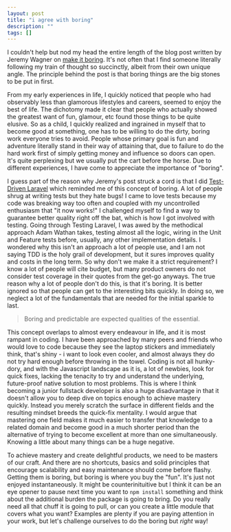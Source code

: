 ```yaml
---
layout: post
title: "i agree with boring"
description: ""
tags: []
---
```

I couldn't help but nod my head the entire length of the blog post written by Jeremy Wagner on [make it boring](https://jeremy.codes/blog/make-it-boring/). It's not often that I find someone literally following my train of thought so succinctly, albeit from their own unique angle. The principle behind the post is that boring things are the big stones to be put in first.

<!--more-->

From my early experiences in life, I quickly noticed that people who had observably less than glamorous lifestyles and careers, seemed to enjoy the best of life. The dichotomy made it clear that people who actually showed the greatest want of fun, glamour, etc found those things to be quite elusive. So as a child, I quickly realized and ingrained in myself that to become good at something, one has to be willing to do the dirty, boring work everyone tries to avoid. People whose primary goal is fun and adventure literally stand in their way of attaining that, due to failure to do the hard work first of simply getting money and influence so doors can open. It's quite perplexing but we usually put the cart before the horse. Due to different experiences, I have come to appreciate the importance of "boring".

I guess part of the reason why Jeremy's post struck a cord is that I did [Test-Driven Laravel](https://course.testdrivenlaravel.com/) which reminded me of this concept of boring. A lot of people shrug at writing tests but they hate bugs! I came to love tests because my code was breaking way too often and coupled with my uncontrolled enthusiasm that "it now works!" I challenged myself to find a way to guarantee better quality right off the bat, which is how I got involved with testing. Going through Testing Laravel, I was awed by the methodical approach Adam Wathan takes, testing almost all the logic, wiring in the Unit and Feature tests before, usually, any other implementation details. I wondered why this isn't an approach a lot of people use, and I am not saying TDD is the holy grail of development, but it sures improves quality and costs in the long term. So why don't we make it a strict requirement? I know a lot of people will cite budget, but many product owners do not consider test coverage in their quotes from the get-go anyways. The true reason why a lot of people don't do this, is that it's boring. It is better ignored so that people can get to the interesting bits quickly. In doing so, we neglect a lot of the fundamentals that are needed for the initial sparkle to last.

> Boring and predictable are expected qualities of the essential. 

This concept overlaps to almost every endeavour in life, and it is most rampant in coding. I have been approached by many peers and friends who would love to code because they see the laptop stickers and immediately think, that's shiny - i want to look even cooler, and almost always they do not try hard enough before throwing in the towel. Coding is not all hunky-dory, and with the Javascript landscape as it is, a lot of newbies, look for quick fixes, lacking the tenacity to try and understand the underlying, future-proof native solution to most problems. This is where I think becoming a junior fullstack developer is also a huge disadvantage in that it doesn't allow you to deep dive on topics enough to achieve mastery quickly. Instead you merely scratch the surface in different fields and the resulting mindset breeds the quick-fix mentality. I would argue that mastering one field makes it much easier to transfer that knowledge to a related domain and become good in a much shorter period than the alternative of trying to become excellent at more than one simultaneously. Knowing a little about many things can be a huge negative.

To achieve mastery and create delightful products, we need to be masters of our craft. And there are no shortcuts, basics and solid principles that encourage scalability and easy maintenance should come before flashy. Getting them is boring, but boring is where you buy the "fun". It's just not enjoyed instantaneously. It might be counterinituitive but I think it can be an eye opener to pause next time you want to `npm install` something and think about the additional burden the package is going to bring. Do you really need all that chuff it is going to pull, or can you create a little module that covers what you want? Examples are plenty if you are paying attention in your work, but let's challenge ourselves to do the boring but *right* way!

